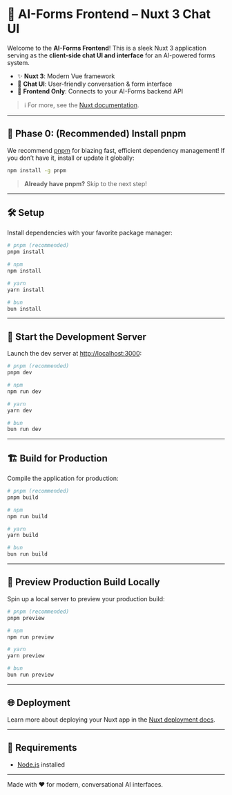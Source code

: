 # 🤖 AI-Forms Frontend – Nuxt 3 Chat UI

Welcome to the **AI-Forms Frontend**!
This is a sleek Nuxt 3 application serving as the **client-side chat UI and interface** for an AI-powered forms system.

* ✨ **Nuxt 3**: Modern Vue framework
* 💬 **Chat UI**: User-friendly conversation & form interface
* 🤝 **Frontend Only**: Connects to your AI-Forms backend API

> ℹ️ For more, see the [Nuxt documentation](https://nuxt.com/docs/getting-started/introduction).

---

## 🚦 Phase 0: (Recommended) Install pnpm

We recommend [pnpm](https://pnpm.io/) for blazing fast, efficient dependency management!
If you don’t have it, install or update it globally:

```bash
npm install -g pnpm
```

> **Already have pnpm?** Skip to the next step!

---

## 🛠️ Setup

Install dependencies with your favorite package manager:

```bash
# pnpm (recommended)
pnpm install

# npm
npm install

# yarn
yarn install

# bun
bun install
```

---

## 🚀 Start the Development Server

Launch the dev server at [http://localhost:3000](http://localhost:3000):

```bash
# pnpm (recommended)
pnpm dev

# npm
npm run dev

# yarn
yarn dev

# bun
bun run dev
```

---

## 🏗️ Build for Production

Compile the application for production:

```bash
# pnpm (recommended)
pnpm build

# npm
npm run build

# yarn
yarn build

# bun
bun run build
```

---

## 👀 Preview Production Build Locally

Spin up a local server to preview your production build:

```bash
# pnpm (recommended)
pnpm preview

# npm
npm run preview

# yarn
yarn preview

# bun
bun run preview
```

---

## 🌐 Deployment

Learn more about deploying your Nuxt app in the
[Nuxt deployment docs](https://nuxt.com/docs/getting-started/deployment).

---

## 📝 Requirements

* [Node.js](https://nodejs.org/) installed

---

Made with ❤️ for modern, conversational AI interfaces.
